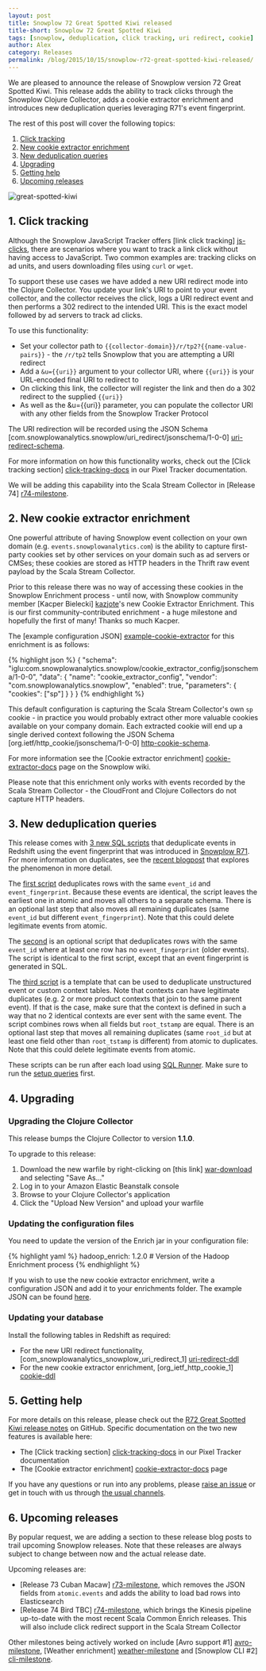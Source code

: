 ```yaml
---
layout: post
title: Snowplow 72 Great Spotted Kiwi released
title-short: Snowplow 72 Great Spotted Kiwi
tags: [snowplow, deduplication, click tracking, uri redirect, cookie]
author: Alex
category: Releases
permalink: /blog/2015/10/15/snowplow-r72-great-spotted-kiwi-released/
---
```


We are pleased to announce the release of Snowplow version 72 Great Spotted Kiwi. This release adds the ability to track clicks through the Snowplow Clojure Collector, adds a cookie extractor enrichment and introduces new deduplication queries leveraging R71's event fingerprint.

The rest of this post will cover the following topics:

1. [Click tracking](/blog/2015/10/15/snowplow-r72-great-spotted-kiwi-released#click-tracking)
2. [New cookie extractor enrichment](/blog/2015/10/15/snowplow-r72-great-spotted-kiwi-released#cookie-extractor)
3. [New deduplication queries](/blog/2015/10/15/snowplow-r72-great-spotted-kiwi-released#deduplication)
4. [Upgrading](/blog/2015/10/15/snowplow-r72-great-spotted-kiwi-released#upgrading)
5. [Getting help](/blog/2015/10/15/snowplow-r72-great-spotted-kiwi-released#help)
6. [Upcoming releases](/blog/2015/10/15/snowplow-r72-great-spotted-kiwi-released#roadmap)

![great-spotted-kiwi][great-spotted-kiwi]

<!--more-->

<h2 id="click-tracking">1. Click tracking</h2>

Although the Snowplow JavaScript Tracker offers [link click tracking] [js-clicks], there are scenarios where you want to track a link click without having access to JavaScript. Two common examples are: tracking clicks on ad units, and users downloading files using `curl` or `wget`.

To support these use cases we have added a new URI redirect mode into the Clojure Collector. You update your link's URI to point to your event collector, and the collector receives the click, logs a URI redirect event and then performs a 302 redirect to the intended URI. This is the exact model followed by ad servers to track ad clicks.

To use this functionality:

* Set your collector path to `{{collector-domain}}/r/tp2?{{name-value-pairs}}` - the `/r/tp2` tells Snowplow that you are attempting a URI redirect
* Add a `&u={{uri}}` argument to your collector URI, where `{{uri}}` is your URL-encoded final URI to redirect to
* On clicking this link, the collector will register the link and then do a 302 redirect to the supplied `{{uri}}`
* As well as the &u={{uri}} parameter, you can populate the collector URI with any other fields from the Snowplow Tracker Protocol

The URI redirection will be recorded using the JSON Schema [com.snowplowanalytics.snowplow/uri_redirect/jsonschema/1-0-0] [uri-redirect-schema].

For more information on how this functionality works, check out the [Click tracking section] [click-tracking-docs] in our Pixel Tracker documentation.

We will be adding this capability into the Scala Stream Collector in [Release 74] [r74-milestone].

<h2 id="cookie-extractor">2. New cookie extractor enrichment</h2>

One powerful attribute of having Snowplow event collection on your own domain (e.g. `events.snowplowanalytics.com`) is the ability to capture first-party cookies set by other services on your domain such as ad servers or CMSes; these cookies are stored as HTTP headers in the Thrift raw event payload by the Scala Stream Collector.

Prior to this release there was no way of accessing these cookies in the Snowplow Enrichment process - until now, with Snowplow community member [Kacper Bielecki] [kazjote]'s new Cookie Extractor Enrichment. This is our first community-contributed enrichment - a huge milestone and hopefully the first of many! Thanks so much Kacper.

The [example configuration JSON] [example-cookie-extractor] for this enrichment is as follows:

{% highlight json %}
{
    "schema": "iglu:com.snowplowanalytics.snowplow/cookie_extractor_config/jsonschema/1-0-0",
    "data": {
        "name": "cookie_extractor_config",
        "vendor": "com.snowplowanalytics.snowplow",
        "enabled": true,
        "parameters": {
            "cookies": ["sp"]
        }
    }
}
{% endhighlight %}

This default configuration is capturing the Scala Stream Collector's own `sp` cookie - in practice you would probably extract other more valuable cookies available on your company domain. Each extracted cookie will end up a single derived context following the JSON Schema [org.ietf/http_cookie/jsonschema/1-0-0] [http-cookie-schema].

For more information see the [Cookie extractor enrichment] [cookie-extractor-docs] page on the Snowplow wiki.

Please note that this enrichment only works with events recorded by the Scala Stream Collector - the CloudFront and Clojure Collectors do not capture HTTP headers.

<h2 id="deduplication">3. New deduplication queries</h2>

This release comes with [3 new SQL scripts][deduplication-queries] that deduplicate events in Redshift using the event fingerprint that was introduced in [Snowplow R71][r71]. For more information on duplicates, see the [recent blogpost][duplicate-event-post] that explores the phenomenon in more detail.

The [first script][01-events] deduplicates rows with the same `event_id` and `event_fingerprint`. Because these events are identical, the script leaves the earliest one in atomic and moves all others to a separate schema. There is an optional last step that also moves all remaining duplicates (same `event_id` but different `event_fingerprint`). Note that this could delete legitimate events from atomic.

The [second][02-events-without-fingerprint] is an optional script that deduplicates rows with the same `event_id` where at least one row has no `event_fingerprint` (older events). The script is identical to the first script, except that an event fingerprint is generated in SQL.

The [third script][03-example-unstruct] is a template that can be used to deduplicate unstructured event or custom context tables. Note that contexts can have legitimate duplicates (e.g. 2 or more product contexts that join to the same parent event). If that is the case, make sure that the context is defined in such a way that no 2 identical contexts are ever sent with the same event. The script combines rows when all fields but `root_tstamp` are equal. There is an optional last step that moves all remaining duplicates (same `root_id` but at least one field other than `root_tstamp` is different) from atomic to duplicates. Note that this could delete legitimate events from atomic.

These scripts can be run after each load using [SQL Runner][sql-runner]. Make sure to run the [setup queries][setup-queries] first.

<h2 id="upgrading">4. Upgrading</h2>

<h3>Upgrading the Clojure Collector</h3>

This release bumps the Clojure Collector to version **1.1.0**.

To upgrade to this release:

1. Download the new warfile by right-clicking on [this link] [war-download] and selecting "Save As..."
2. Log in to your Amazon Elastic Beanstalk console
3. Browse to your Clojure Collector's application
4. Click the "Upload New Version" and upload your warfile

<h3>Updating the configuration files</h3>

You need to update the version of the Enrich jar in your configuration file:

{% highlight yaml %}
    hadoop_enrich: 1.2.0 # Version of the Hadoop Enrichment process
{% endhighlight %}

If you wish to use the new cookie extractor enrichment, write a configuration JSON and add it to your enrichments folder. The example JSON can be found [here][example-cookie-extractor].

<h3>Updating your database</h3>

Install the following tables in Redshift as required:

* For the new URI redirect functionality, [com_snowplowanalytics_snowplow_uri_redirect_1] [uri-redirect-ddl]
* For the new cookie extractor enrichment, [org_ietf_http_cookie_1] [cookie-ddl]

<h2 id="help">5. Getting help</h2>

For more details on this release, please check out the [R72 Great Spotted Kiwi release notes][r72-release] on GitHub. Specific documentation on the two new features is available here:

* The [Click tracking section] [click-tracking-docs] in our Pixel Tracker documentation
* The [Cookie extractor enrichment] [cookie-extractor-docs] page

If you have any questions or run into any problems, please [raise an issue][issues] or get in touch with us through [the usual channels][talk-to-us].

<h2 id="help">6. Upcoming releases</h2>

By popular request, we are adding a section to these release blog posts to trail upcoming Snowplow releases. Note that these releases are always subject to change between now and the actual release date.

Upcoming releases are:

* [Release 73 Cuban Macaw] [r73-milestone], which removes the JSON fields from `atomic.events` and adds the ability to load bad rows into Elasticsearch
* [Release 74 Bird TBC] [r74-milestone], which brings the Kinesis pipeline up-to-date with the most recent Scala Common Enrich releases. This will also include click redirect support in the Scala Stream Collector

Other milestones being actively worked on include [Avro support #1] [avro-milestone], [Weather enrichment] [weather-milestone] and [Snowplow CLI #2] [cli-milestone].

[great-spotted-kiwi]: /assets/img/blog/2015/10/great-spotted-kiwi.jpg

[js-clicks]: https://github.com/snowplow/snowplow/wiki/2-Specific-event-tracking-with-the-Javascript-tracker#enableLinkClickTracking
[click-tracking-docs]: https://github.com/snowplow/snowplow/wiki/pixel-tracker#click-tracking
[uri-redirect-schema]: http://iglucentral.com/schemas/com.snowplowanalytics.snowplow/uri_redirect/jsonschema/1-0-0
[war-download]: http://s3-eu-west-1.amazonaws.com/snowplow-hosted-assets/2-collectors/clojure-collector/clojure-collector-1.1.0-standalone.war
[uri-redirect-ddl]: https://raw.githubusercontent.com/snowplow/snowplow/release/r72/4-storage/redshift-storage/sql/com.snowplowanalytics.snowplow/uri_redirect_1.sql

[example-cookie-extractor]: https://github.com/snowplow/snowplow/blob/master/3-enrich/config/enrichments/cookie_extractor_config.json
[kazjote]: https://github.com/kazjote
[cookie-extractor-docs]: https://github.com/snowplow/snowplow/wiki/Cookie-extractor-enrichment
[cookie-ddl]: https://raw.githubusercontent.com/snowplow/snowplow/master/4-storage/redshift-storage/sql/org.ietf/http_cookie_1.sql
[http-cookie-schema]: http://iglucentral.com/schemas/org.ietf/http_cookie/jsonschema/1-0-0

[setup-queries]: https://github.com/snowplow/snowplow/tree/master/5-data-modeling/sql-runner/redshift/setup/deduplicate/setup.sql
[deduplication-queries]: https://github.com/snowplow/snowplow/tree/master/5-data-modeling/sql-runner/redshift/sql/deduplicate
[01-events]: https://github.com/snowplow/snowplow/tree/master/5-data-modeling/sql-runner/redshift/sql/deduplicate/01-events.sql
[02-events-without-fingerprint]: https://github.com/snowplow/snowplow/tree/master/5-data-modeling/sql-runner/redshift/sql/deduplicate/02-events-without-fingerprint.sql
[03-example-unstruct]: https://github.com/snowplow/snowplow/tree/master/5-data-modeling/sql-runner/redshift/sql/deduplicate/03-example-unstruct.sql
[duplicate-event-post]: /blog/2015/08/19/dealing-with-duplicate-event-ids/
[r71]: /blog/2015/10/02/snowplow-r71-stork-billed-kingfisher-released/#fingerprint
[sql-runner]: https://github.com/snowplow/sql-runner

[r72-release]: https://github.com/snowplow/snowplow/releases/tag/r72-great-spotted-kiwi
[issues]: https://github.com/snowplow/snowplow/issues
[talk-to-us]: https://github.com/snowplow/snowplow/wiki/Talk-to-us

[r73-milestone]: https://github.com/snowplow/snowplow/milestones/Release%2073%20%5BHAD%5D%20Cuban%20Macaw
[r74-milestone]: https://github.com/snowplow/snowplow/milestones/Release%2074%20%5BKIN%5D%20Bird%20TBC
[avro-milestone]: https://github.com/snowplow/snowplow/milestones/Avro%20support%20%231
[weather-milestone]: https://github.com/snowplow/snowplow/milestones/Weather%20enrichment
[cli-milestone]: https://github.com/snowplow/snowplow/milestones/Snowplow%20CLI%20%232
